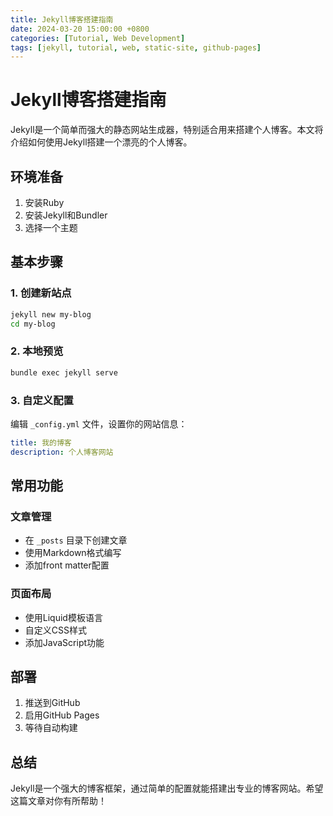 ```yaml
---
title: Jekyll博客搭建指南
date: 2024-03-20 15:00:00 +0800
categories: [Tutorial, Web Development]
tags: [jekyll, tutorial, web, static-site, github-pages]
---
```


# Jekyll博客搭建指南

Jekyll是一个简单而强大的静态网站生成器，特别适合用来搭建个人博客。本文将介绍如何使用Jekyll搭建一个漂亮的个人博客。

## 环境准备

1. 安装Ruby
2. 安装Jekyll和Bundler
3. 选择一个主题

## 基本步骤

### 1. 创建新站点

```bash
jekyll new my-blog
cd my-blog
```

### 2. 本地预览

```bash
bundle exec jekyll serve
```

### 3. 自定义配置

编辑 `_config.yml` 文件，设置你的网站信息：

```yaml
title: 我的博客
description: 个人博客网站
```

## 常用功能

### 文章管理

- 在 `_posts` 目录下创建文章
- 使用Markdown格式编写
- 添加front matter配置

### 页面布局

- 使用Liquid模板语言
- 自定义CSS样式
- 添加JavaScript功能

## 部署

1. 推送到GitHub
2. 启用GitHub Pages
3. 等待自动构建

## 总结

Jekyll是一个强大的博客框架，通过简单的配置就能搭建出专业的博客网站。希望这篇文章对你有所帮助！ 